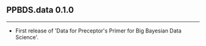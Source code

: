 ## PPBDS.data 0.1.0

---

- First release of 'Data for Preceptor's Primer for Big Bayesian Data Science'.
